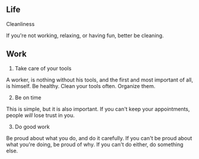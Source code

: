 ---
---



## Life

Cleanliness

If you're not working, relaxing, or having fun, better be cleaning.


## Work

1. Take care of your tools

A worker, is nothing without his tools, and the first and most important of all, is himself. Be healthy.
Clean your tools often.
Organize them.

2. Be on time

This is simple, but it is also important. If you can't keep your appointments, people *will* lose trust in you.

3. Do good work

Be proud about what you do, and do it carefully. If you can't be proud about what you're doing, be proud of why. If you can't do either, do something else.


